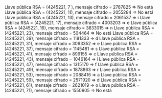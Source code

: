 Llave pública RSA = (4245221, 7 ), mensaje cifrado = 2787825 => No está
Llave pública RSA = (4245221, 11), mensaje cifrado = 2055284 => No está
Llave pública RSA = (4245221, 13), mensaje cifrado = 2061537 => i
Llave pública RSA = (4245221, 17), mensaje cifrado = 4003203 => e
Llave pública RSA = (4245221, 19), mensaje cifrado = 3833015 => n
Llave pública RSA = (4245221, 23), mensaje cifrado = 504464  => No está
Llave pública RSA = (4245221, 29), mensaje cifrado = 1181333 => d
Llave pública RSA = (4245221, 31), mensaje cifrado = 3063352 => e
Llave pública RSA = (4245221, 37), mensaje cifrado = 1145481 => s
Llave pública RSA = (4245221, 41), mensaje cifrado = 899155  => c
Llave pública RSA = (4245221, 43), mensaje cifrado = 1046164 => i
Llave pública RSA = (4245221, 47), mensaje cifrado = 1315170 => f
Llave pública RSA = (4245221, 49), mensaje cifrado = 1878863 => r
Llave pública RSA = (4245221, 53), mensaje cifrado = 2088416 => a
Llave pública RSA = (4245221, 59), mensaje cifrado = 2571920 => d
Llave pública RSA = (4245221, 61), mensaje cifrado = 2621019 => o
Llave pública RSA = (4245221, 71), mensaje cifrado = 1550905 => No está
